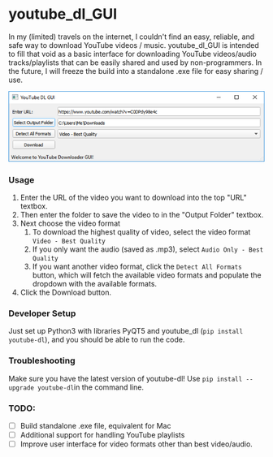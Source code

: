 # youtube_dl_GUI

In my (limited) travels on the internet, I couldn't find an easy, reliable, and safe way to download YouTube videos / music. youtube_dl_GUI is intended to fill that void as a basic interface for downloading YouTube videos/audio tracks/playlists that can be easily shared and used by non-programmers. In the future, I will freeze the build into a standalone .exe file for easy sharing / use.

![](images/window.png)

### Usage
1. Enter the URL of the video you want to download into the top "URL" textbox.
1. Then enter the folder to save the video to in the "Output Folder" textbox. 
1. Next choose the video format
    1. To download the highest quality of video, select the video format `Video - Best Quality`
    1. If you only want the audio (saved as .mp3), select `Audio Only - Best Quality`
    1. If you want another video format, click the `Detect All Formats` button, which will fetch the available video formats and populate the dropdown with the available formats.
1. Click the Download button.

### Developer Setup
Just set up Python3 with libraries PyQT5 and youtube_dl (`pip install youtube-dl`), and you should be able to run the code.

### Troubleshooting
Make sure you have the latest version of youtube-dl! Use `pip install --upgrade youtube-dl`in the command line.

### TODO:
- [ ] Build standalone .exe file, equivalent for Mac
- [ ] Additional support for handling YouTube playlists
- [ ] Improve user interface for video formats other than best video/audio.
